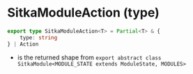 # SitkaModuleAction<T> (type)

```typescript
export type SitkaModuleAction<T> = Partial<T> & {
    type: string
} | Action
```

- is the returned shape from `export abstract class SitkaModule<MODULE_STATE extends ModuleState, MODULES>`
